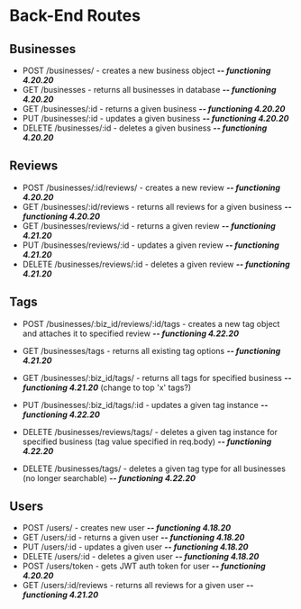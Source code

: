 # Back-End Routes

## **Businesses**

* POST /businesses/ - creates a new business object ***-- functioning 4.20.20***
* GET /businesses - returns all businesses in database ***-- functioning 4.20.20***
* GET /businesses/:id - returns a given business ***-- functioning 4.20.20***
* PUT /businesses/:id - updates a given business ***-- functioning 4.20.20***
* DELETE /businesses/:id - deletes a given business ***-- functioning 4.20.20***
 
## **Reviews**
 
* POST /businesses/:id/reviews/ - creates a new review ***-- functioning 4.20.20***
* GET /businesses/:id/reviews - returns all reviews for a given business ***-- functioning 4.20.20***
* GET /businesses/reviews/:id - returns a given review ***-- functioning 4.21.20***
* PUT /businesses/reviews/:id - updates a given review ***-- functioning 4.21.20***
* DELETE /businesses/reviews/:id - deletes a given review ***-- functioning 4.21.20***
 
## **Tags**
 
* POST /businesses/:biz_id/reviews/:id/tags - creates a new tag object and attaches it to specified review ***-- functioning 4.22.20***
* GET /businesses/tags - returns all existing tag options ***-- functioning 4.21.20***
* GET /businesses/:biz_id/tags/ - returns all tags for specified business ***-- functioning 4.21.20*** (change to top 'x' tags?)
* PUT /businesses/:biz_id/tags/:id - updates a given tag instance ***-- functioning 4.22.20***
* DELETE /businesses/reviews/tags/ - deletes a given tag instance for specified business (tag value specified in req.body) ***-- functioning 4.22.20***

* DELETE /businesses/tags/ - deletes a given tag type for all businesses (no longer searchable) ***-- functioning 4.22.20***
 
## **Users**
 
* POST /users/ - creates new user ***-- functioning 4.18.20***
* GET /users/:id - returns a given user ***-- functioning 4.18.20***
* PUT /users/:id - updates a given user ***-- functioning 4.18.20***
* DELETE /users/:id - deletes a given user ***-- functioning 4.18.20***
* POST /users/token - gets JWT auth token for user ***-- functioning 4.20.20***
* GET /users/:id/reviews - returns all reviews for a given user ***-- functioning 4.21.20***